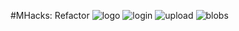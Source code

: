 #MHacks: Refactor
![logo](https://raw.githubusercontent.com/clu-star/mhacks/master/logo/oncoBOT.png)
![login](https://github.com/clu-star/mhacks/blob/master/screens/login1.png?raw=true)
![upload](https://github.com/clu-star/mhacks/blob/master/screens/image.png?raw=true)
![blobs](https://github.com/clu-star/mhacks/blob/master/screens/Blobs.png?raw=true)

